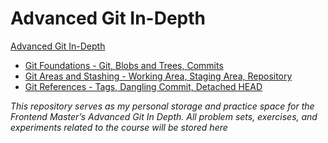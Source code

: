 # Advanced Git In-Depth

[Advanced Git In-Depth](https://frontendmasters.com/courses/git-in-depth/)

- [Git Foundations - Git, Blobs and Trees, Commits](./01-git-foundations/README.md)
- [Git Areas and Stashing - Working Area, Staging Area, Repository](./02-git-areas-and-stashing/README.md)
- [Git References - Tags, Dangling Commit, Detached HEAD](./03-references-commits-branches/README.md)

_*This repository serves as my personal storage and practice space for the Frontend Master’s Advanced Git In Depth. All problem sets, exercises, and experiments related to the course will be stored here*_

<!-- ## [Advanced Git In-Depth](https://frontendmasters.com/courses/git-in-depth/)

The accompanying exercises for [Nina Zakharenko's](https://twitter.com/nnja) [Git In-Depth Video Workshop](https://frontendmasters.com/courses/git-in-depth/) on Frontend Masters.

![](images/git-in-depth.png)

[Watch the Course here](https://frontendmasters.com/courses/git-in-depth/).

## Resources

All of the resources you need for class are located in this repository.

### Slides
The PDF of the slides is in the `presentation` folder.

### Exercises
are in the `exercises` folder. The exercises will instruct you to clone an additional repository that is set up for completing the included exercises.


## Description

By coding along with us in this workshop you’ll:

 - Learn how git represents commits and branches internally to gain deep insights into how git works under the hood…
 - Discover the power of rebasing in git, along with how to avoid common pitfalls. Learn to tell when it’s appropriate to re-write history…
 - Discover how git hooks can make your life easier by running analysis on your code before you commit in order to prevent common errors from making their way into your codebase…
 - Discover lesser-known features of git that will save you hours of time when resolving merge conflicts and track down bugs…
 - Learn how to harness the power of the GitHub API to fetch information about your repositories.

## Author and Class Information

The course content and exercises were written by Nina Zakharenko.

Find her on:
- [Twitter @nnja](https://twitter.com/nnja)
- [LinkedIn](https://www.linkedin.com/in/ninaz/)
- [GitHub](https://github.com/nnja)

## Video Course

Front End Masters [Video screencast](http://frontendmasters.com/workshops/git-indepth/)
 -->
